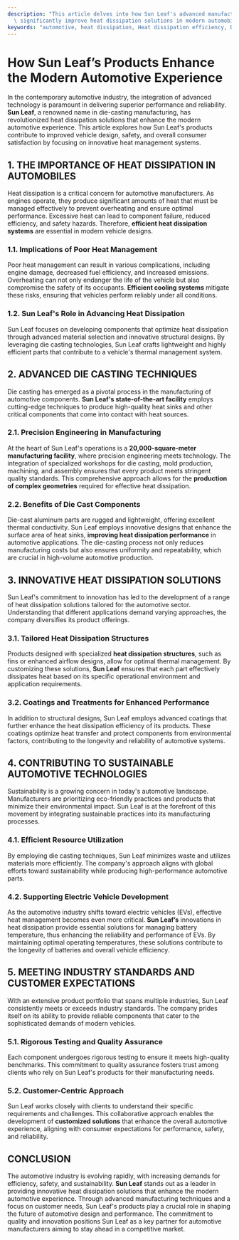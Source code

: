 ```yaml
---
description: "This article delves into how Sun Leaf's advanced manufacturing and innovative designs\
  \ significantly improve heat dissipation solutions in modern automobiles."
keywords: "automotive, heat dissipation, Heat dissipation efficiency, Die casting process"
---
```

# How Sun Leaf’s Products Enhance the Modern Automotive Experience

In the contemporary automotive industry, the integration of advanced technology is paramount in delivering superior performance and reliability. **Sun Leaf**, a renowned name in die-casting manufacturing, has revolutionized heat dissipation solutions that enhance the modern automotive experience. This article explores how Sun Leaf's products contribute to improved vehicle design, safety, and overall consumer satisfaction by focusing on innovative heat management systems.

## 1. THE IMPORTANCE OF HEAT DISSIPATION IN AUTOMOBILES

Heat dissipation is a critical concern for automotive manufacturers. As engines operate, they produce significant amounts of heat that must be managed effectively to prevent overheating and ensure optimal performance. Excessive heat can lead to component failure, reduced efficiency, and safety hazards. Therefore, **efficient heat dissipation systems** are essential in modern vehicle designs.

### 1.1. Implications of Poor Heat Management

Poor heat management can result in various complications, including engine damage, decreased fuel efficiency, and increased emissions. Overheating can not only endanger the life of the vehicle but also compromise the safety of its occupants. **Efficient cooling systems** mitigate these risks, ensuring that vehicles perform reliably under all conditions.

### 1.2. Sun Leaf's Role in Advancing Heat Dissipation

Sun Leaf focuses on developing components that optimize heat dissipation through advanced material selection and innovative structural designs. By leveraging die casting technologies, Sun Leaf crafts lightweight and highly efficient parts that contribute to a vehicle's thermal management system.

## 2. ADVANCED DIE CASTING TECHNIQUES

Die casting has emerged as a pivotal process in the manufacturing of automotive components. **Sun Leaf's state-of-the-art facility** employs cutting-edge techniques to produce high-quality heat sinks and other critical components that come into contact with heat sources.

### 2.1. Precision Engineering in Manufacturing

At the heart of Sun Leaf's operations is a **20,000-square-meter manufacturing facility**, where precision engineering meets technology. The integration of specialized workshops for die casting, mold production, machining, and assembly ensures that every product meets stringent quality standards. This comprehensive approach allows for the **production of complex geometries** required for effective heat dissipation.

### 2.2. Benefits of Die Cast Components

Die-cast aluminum parts are rugged and lightweight, offering excellent thermal conductivity. Sun Leaf employs innovative designs that enhance the surface area of heat sinks, **improving heat dissipation performance** in automotive applications. The die-casting process not only reduces manufacturing costs but also ensures uniformity and repeatability, which are crucial in high-volume automotive production.

## 3. INNOVATIVE HEAT DISSIPATION SOLUTIONS

Sun Leaf's commitment to innovation has led to the development of a range of heat dissipation solutions tailored for the automotive sector. Understanding that different applications demand varying approaches, the company diversifies its product offerings.

### 3.1. Tailored Heat Dissipation Structures

Products designed with specialized **heat dissipation structures**, such as fins or enhanced airflow designs, allow for optimal thermal management. By customizing these solutions, **Sun Leaf** ensures that each part effectively dissipates heat based on its specific operational environment and application requirements.

### 3.2. Coatings and Treatments for Enhanced Performance

In addition to structural designs, Sun Leaf employs advanced coatings that further enhance the heat dissipation efficiency of its products. These coatings optimize heat transfer and protect components from environmental factors, contributing to the longevity and reliability of automotive systems.

## 4. CONTRIBUTING TO SUSTAINABLE AUTOMOTIVE TECHNOLOGIES

Sustainability is a growing concern in today's automotive landscape. Manufacturers are prioritizing eco-friendly practices and products that minimize their environmental impact. Sun Leaf is at the forefront of this movement by integrating sustainable practices into its manufacturing processes.

### 4.1. Efficient Resource Utilization

By employing die casting techniques, Sun Leaf minimizes waste and utilizes materials more efficiently. The company's approach aligns with global efforts toward sustainability while producing high-performance automotive parts.

### 4.2. Supporting Electric Vehicle Development

As the automotive industry shifts toward electric vehicles (EVs), effective heat management becomes even more critical. **Sun Leaf’s** innovations in heat dissipation provide essential solutions for managing battery temperature, thus enhancing the reliability and performance of EVs. By maintaining optimal operating temperatures, these solutions contribute to the longevity of batteries and overall vehicle efficiency.

## 5. MEETING INDUSTRY STANDARDS AND CUSTOMER EXPECTATIONS

With an extensive product portfolio that spans multiple industries, Sun Leaf consistently meets or exceeds industry standards. The company prides itself on its ability to provide reliable components that cater to the sophisticated demands of modern vehicles.

### 5.1. Rigorous Testing and Quality Assurance

Each component undergoes rigorous testing to ensure it meets high-quality benchmarks. This commitment to quality assurance fosters trust among clients who rely on Sun Leaf's products for their manufacturing needs.

### 5.2. Customer-Centric Approach

Sun Leaf works closely with clients to understand their specific requirements and challenges. This collaborative approach enables the development of **customized solutions** that enhance the overall automotive experience, aligning with consumer expectations for performance, safety, and reliability.

## CONCLUSION

The automotive industry is evolving rapidly, with increasing demands for efficiency, safety, and sustainability. **Sun Leaf** stands out as a leader in providing innovative heat dissipation solutions that enhance the modern automotive experience. Through advanced manufacturing techniques and a focus on customer needs, Sun Leaf's products play a crucial role in shaping the future of automotive design and performance. The commitment to quality and innovation positions Sun Leaf as a key partner for automotive manufacturers aiming to stay ahead in a competitive market.
